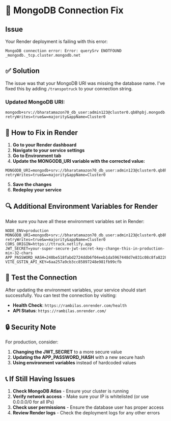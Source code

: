 # 🔧 MongoDB Connection Fix

## Issue
Your Render deployment is failing with this error:
```
MongoDB connection error: Error: querySrv ENOTFOUND _mongodb._tcp.cluster.mongodb.net
```

## ✅ Solution

The issue was that your MongoDB URI was missing the database name. I've fixed this by adding `/transpotruck` to your connection string.

### Updated MongoDB URI:
```
mongodb+srv://bharatamazon70_db_user:admin123@cluster0.qb8hpbj.mongodb.net/?retryWrites=true&w=majority&appName=Cluster0
```

## 🚀 How to Fix in Render

1. **Go to your Render dashboard**
2. **Navigate to your service settings**
3. **Go to Environment tab**
4. **Update the MONGODB_URI variable with the corrected value:**

```
MONGODB_URI=mongodb+srv://bharatamazon70_db_user:admin123@cluster0.qb8hpbj.mongodb.net/?retryWrites=true&w=majority&appName=Cluster0
```

5. **Save the changes**
6. **Redeploy your service**

## 🔍 Additional Environment Variables for Render

Make sure you have all these environment variables set in Render:

```
NODE_ENV=production
MONGODB_URI=mongodb+srv://bharatamazon70_db_user:admin123@cluster0.qb8hpbj.mongodb.net/?retryWrites=true&w=majority&appName=Cluster0
CORS_ORIGIN=https://ttruck.netlify.app
JWT_SECRET=your-super-secure-jwt-secret-key-change-this-in-production-min-32-chars
APP_PASSWORD_HASH=240be518fabd2724ddb6f04eeb1da5967448d7e831c08c8fa822809f74c720a9
VITE_GSTIN_API_KEY=6aa257a9cb3cc85897248e981fb99cfb
```

## 🧪 Test the Connection

After updating the environment variables, your service should start successfully. You can test the connection by visiting:

- **Health Check**: `https://rambilas.onrender.com/health`
- **API Status**: `https://rambilas.onrender.com/`

## 🔒 Security Note

For production, consider:
1. **Changing the JWT_SECRET** to a more secure value
2. **Updating the APP_PASSWORD_HASH** with a new secure hash
3. **Using environment variables** instead of hardcoded values

## 📞 If Still Having Issues

1. **Check MongoDB Atlas** - Ensure your cluster is running
2. **Verify network access** - Make sure your IP is whitelisted (or use 0.0.0.0/0 for all IPs)
3. **Check user permissions** - Ensure the database user has proper access
4. **Review Render logs** - Check the deployment logs for any other errors
